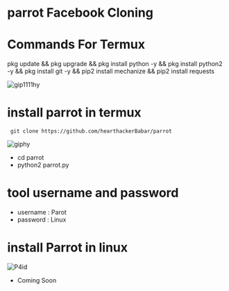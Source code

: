 # parrot Facebook Cloning

#  Commands For Termux

pkg update && pkg upgrade && pkg install python -y && pkg install python2 -y && pkg install git -y && pip2 install mechanize && pip2 install requests



![gip1111hy](https://user-images.githubusercontent.com/62939512/94789700-f6fe1800-0370-11eb-8ce7-fd9b0c211b23.gif)




# install parrot in termux

```
 git clone https://github.com/hearthackerBabar/parrot

```

![giphy](https://user-images.githubusercontent.com/62939512/94789473-a8e91480-0370-11eb-9dd7-b429df4740d8.gif)

* cd parrot
* python2 parrot.py


# tool username and password

* username : Parot
* password : Linux

# install Parrot in linux

![P4id](https://user-images.githubusercontent.com/62939512/94789804-1c8b2180-0371-11eb-8030-b2b87493fa1a.gif)



+ Coming Soon 
